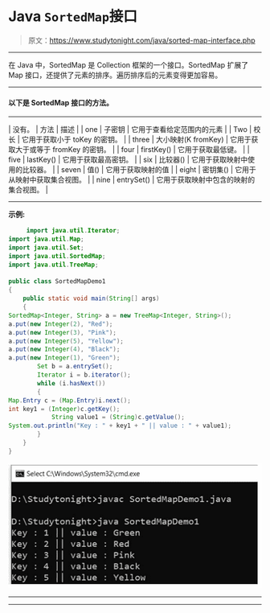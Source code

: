# Java `SortedMap`接口

> 原文：<https://www.studytonight.com/java/sorted-map-interface.php>

* * *

在 Java 中，SortedMap 是 Collection 框架的一个接口。SortedMap 扩展了 Map 接口，还提供了元素的排序。遍历排序后的元素变得更加容易。

* * *

#### **以下是 SortedMap 接口的方法。**

* * *

| 没有。 | 方法 | 描述 |
| one | 子密钥 | 它用于查看给定范围内的元素 |
| Two | 校长 | 它用于获取小于 toKey 的密钥。 |
| three | 大小映射(K fromKey) | 它用于获取大于或等于 fromKey 的密钥。 |
| four | firstKey() | 它用于获取最低键。 |
| five | lastKey() | 它用于获取最高密钥。 |
| six | 比较器() | 它用于获取映射中使用的比较器。 |
| seven | 值() | 它用于获取映射的值 |
| eight | 密钥集() | 它用于从映射中获取集合视图。 |
| nine | entrySet() | 它用于获取映射中包含的映射的集合视图。 |

* * *

**示例:**

```java
	 import java.util.Iterator; 
import java.util.Map; 
import java.util.Set; 
import java.util.SortedMap; 
import java.util.TreeMap; 

public class SortedMapDemo1
{ 
    public static void main(String[] args) 
    { 
SortedMap<Integer, String> a = new TreeMap<Integer, String>(); 
a.put(new Integer(2), "Red"); 
a.put(new Integer(3), "Pink"); 
a.put(new Integer(5), "Yellow"); 
a.put(new Integer(4), "Black"); 
a.put(new Integer(1), "Green"); 
        Set b = a.entrySet(); 
        Iterator i = b.iterator(); 
        while (i.hasNext()) 
        { 
Map.Entry c = (Map.Entry)i.next(); 
int key1 = (Integer)c.getKey(); 
            String value1 = (String)c.getValue(); 
System.out.println("Key : " + key1 + " || value : " + value1); 
        } 
    } 
} 

```

![sorted map example](img/c37082ff9edfc6b908484d670c448d2a.png)

* * *

* * *
